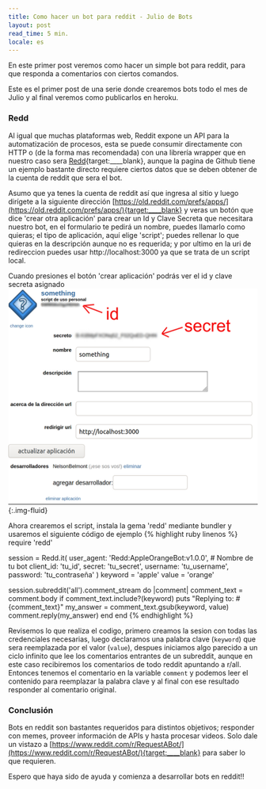 ```yaml
---
title: Como hacer un bot para reddit - Julio de Bots
layout: post
read_time: 5 min.
locale: es
---
```


En este primer post veremos como hacer un simple bot para reddit, para que responda a comentarios con ciertos comandos.

Este es el primer post de una serie donde crearemos bots todo el mes de Julio y al final veremos como publicarlos en heroku.

### Redd

Al igual que muchas plataformas web, Reddit expone un API para la automatización de procesos, esta se puede consumir directamente con HTTP o (de la forma mas recomendada) con una librería wrapper que en nuestro caso sera [Redd](https://github.com/avinashbot/redd){target:____blank}, aunque la pagina de Github tiene un ejemplo bastante directo requiere ciertos datos que se deben obtener de la cuenta de reddit que sera el bot.

Asumo que ya tenes la cuenta de reddit así que ingresa al sitio y luego dirígete a la siguiente dirección [https://old.reddit.com/prefs/apps/](https://old.reddit.com/prefs/apps/){target:____blank} y veras un botón que dice 'crear otra aplicación' para crear un Id y Clave Secreta que necesitara nuestro bot, en el formulario te pedirá un nombre, puedes llamarlo como quieras; el tipo de aplicación, aquí elige 'script'; puedes rellenar lo que quieras en la descripción aunque no es requerida; y por ultimo en la uri de redireccion puedes usar http://localhost:3000 ya que se trata de un script local.

Cuando presiones el botón 'crear aplicación' podrás ver el id y clave secreta asignado
![reddit created](/assets/images/posts/reddit-bot/created.jpg){:.img-fluid}

Ahora crearemos el script, instala la gema 'redd' mediante bundler y usaremos el siguiente código de ejemplo
{% highlight ruby linenos %}
require 'redd'

session = Redd.it(
  user_agent: 'Redd:AppleOrangeBot:v1.0.0', # Nombre de tu bot
  client_id:  'tu_id',
  secret:     'tu_secret',
  username:   'tu_username',
  password:   'tu_contraseña'
)
keyword = 'apple'
value = 'orange'

session.subreddit('all').comment_stream do |comment|
  comment_text = comment.body
  if comment_text.include?(keyword)
    puts "Replying to: #{comment_text}"
    my_answer = comment_text.gsub(keyword, value)
    comment.reply(my_answer)
  end
end
{% endhighlight %}

Revisemos lo que realiza el codigo, primero creamos la sesion con todas las credenciales necesarias, luego declaramos una palabra clave (`keyword`) que sera reemplazada por el valor (`value`), despues iniciamos algo parecido a un ciclo infinito que lee los comentarios entrantes de un subreddit, aunque en este caso recibiremos los comentarios de todo reddit apuntando a r/all. Entonces tenemos el comentario en la variable `comment` y podemos leer el contenido para reemplazar la palabra clave y al final con ese resultado responder al comentario original.

### Conclusión

Bots en reddit son bastantes requeridos para distintos objetivos; responder con memes, proveer información de APIs y hasta procesar videos. Solo dale un vistazo a [https://www.reddit.com/r/RequestABot/](https://www.reddit.com/r/RequestABot/){target:____blank} para saber lo que requieren.

Espero que haya sido de ayuda y comienza a desarrollar bots en reddit!!
